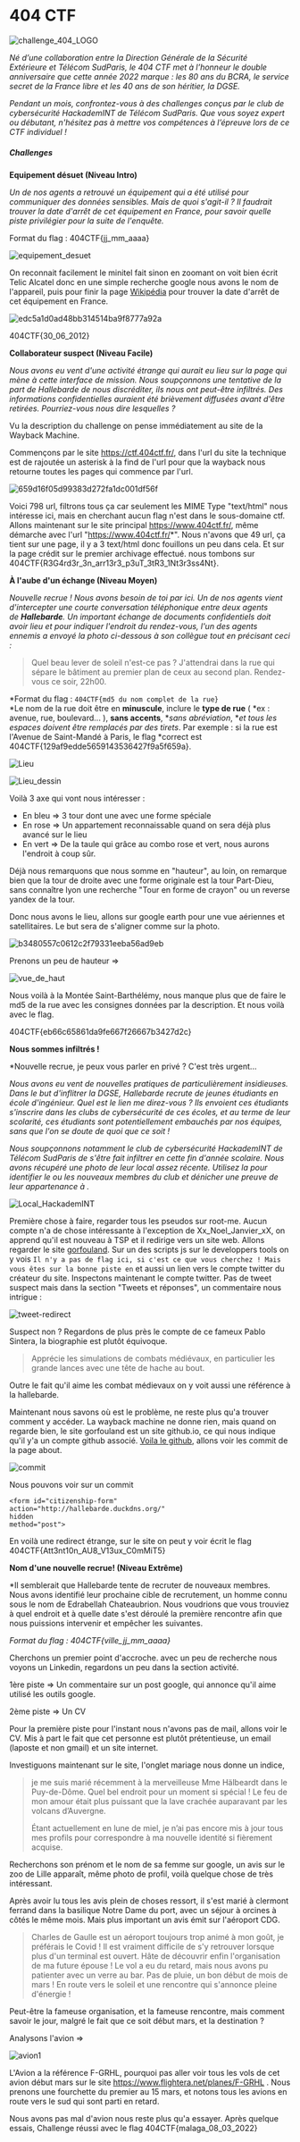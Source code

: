 # 404 CTF

![challenge_404_LOGO](https://user-images.githubusercontent.com/82462804/173377803-beef051b-2cd3-4b00-8ae7-3f68adbb88ea.png)


*Né d’une collaboration entre la _Direction Générale de la Sécurité Extérieure_ et _Télécom SudParis_, le 404 CTF met à l’honneur le double anniversaire que cette année 2022 marque : les 80 ans du _BCRA_, le service secret de la France libre et les 40 ans de son héritier, la DGSE.*

*Pendant un mois, confrontez-vous à des challenges conçus par le club de cybersécurité _HackademINT_ de Télécom SudParis. Que vous soyez expert ou débutant, n'hésitez pas à mettre vos compétences à l’épreuve lors de ce CTF individuel !*


##### Challenges

**Equipement désuet (Niveau Intro)**

*Un de nos agents a retrouvé un équipement qui a été utilisé pour communiquer des données sensibles. Mais de quoi s'agit-il ? Il faudrait trouver la date d'arrêt de cet équipement en France, pour savoir quelle piste privilégier pour la suite de l'enquête.*

Format du flag : 404CTF{jj_mm_aaaa}

![equipement_desuet](https://user-images.githubusercontent.com/82462804/173378586-4ec34d31-18d0-4d64-83fb-00a13a7ea7a6.jpg)


On reconnait facilement le minitel fait sinon en zoomant on voit bien écrit Telic Alcatel donc en une simple recherche google nous avons le nom de l'appareil, puis pour finir la page [Wikipédia](https://fr.wikipedia.org/wiki/Minitel#Arr%C3%AAt_du_service) pour trouver la date d'arrêt de cet équipement en France.

![edc5a1d0ad48bb314514ba9f8777a92a](https://user-images.githubusercontent.com/82462804/173378655-9b9564ab-e5aa-4f74-aea7-f124802c0312.png)


404CTF{30_06_2012}

**Collaborateur suspect (Niveau Facile)**

*Nous avons eu vent d'une activité étrange qui aurait eu lieu sur la page qui mène à cette interface de mission. Nous soupçonnons une tentative de la part de Hallebarde de nous discréditer, ils nous ont peut-être infiltrés. Des informations confidentielles auraient été brièvement diffusées avant d'être retirées. Pourriez-vous nous dire lesquelles ?*

Vu la description du challenge on pense immédiatement au site de la Wayback Machine.

Commençons par le site https://ctf.404ctf.fr/, dans l'url du site la technique est de rajoutée un asterisk à la find de l'url pour que la wayback nous retourne toutes les pages qui commence par l'url.

![659d16f05d99383d272fa1dc001df56f](https://user-images.githubusercontent.com/82462804/173378796-94775fd9-2e2c-414b-9ce6-bd770007041c.png)


Voici 798 url, filtrons tous ça car seulement les MIME Type "text/html" nous intéresse ici, mais en cherchant aucun flag n'est dans le sous-domaine ctf.
Allons maintenant sur le site principal https://www.404ctf.fr/, même démarche avec l'url "https://www.404ctf.fr/*". Nous n'avons que 49 url, ça tient sur une page, il y a 3 text/html donc fouillons un peu dans cela. Et sur la page crédit sur le premier archivage effectué. nous tombons sur 404CTF{R3G4rd3r_3n_arr13r3_p3uT_3tR3_1Nt3r3ss4Nt}.


**À l'aube d'un échange (Niveau Moyen)**

*Nouvelle recrue ! Nous avons besoin de toi par ici. Un de nos agents vient d'intercepter une courte conversation téléphonique entre deux agents de **Hallebarde**. Un important échange de documents confidentiels doit avoir lieu et pour indiquer l'endroit du rendez-vous, l'un des agents ennemis a envoyé la photo ci-dessous à son collègue tout en précisant ceci :*

>Quel beau lever de soleil n'est-ce pas ? J'attendrai dans la rue qui sépare le bâtiment au premier plan de ceux au second plan. Rendez-vous ce soir, 22h00.

*Format du flag : `404CTF{md5 du nom complet de la rue}`  
*Le nom de la rue doit être en **minuscule**, inclure le **type de rue** ( *ex : avenue, rue, boulevard... ), **sans accents**, **sans *abréviation**, **et tous les espaces doivent être remplacés par des *tirets**. Par exemple : si la rue est l'Avenue de Saint-Mandé à Paris, le flag *correct est 404CTF{129af9edde5659143536427f9a5f659a}.

![Lieu](https://user-images.githubusercontent.com/82462804/173379382-f806c202-80d2-4525-94f2-7acb4dfd723e.jpg)

![Lieu_dessin](https://user-images.githubusercontent.com/82462804/173379403-72d8147b-9b81-4ece-a287-0c9317b07b79.jpg)


Voilà 3 axe qui vont nous intéresser :
- En bleu => 3 tour dont une avec une forme spéciale
- En rose => Un appartement reconnaissable quand on sera déjà plus avancé sur le lieu
- En vert => De la taule qui grâce au combo rose et vert, nous aurons l'endroit à coup sûr.

Déjà nous remarquons que nous somme en "hauteur",  au loin, on remarque bien que la tour de droite avec une forme originale est la tour Part-Dieu, sans connaître lyon une recherche "Tour en forme de crayon" ou un reverse yandex de la tour.

Donc nous avons le lieu, allons sur google earth pour une vue aériennes et satellitaires. Le but sera de s'aligner comme sur la photo.

![b3480557c0612c2f79331eeba56ad9eb](https://user-images.githubusercontent.com/82462804/173381332-d0e62eab-c84d-4e72-b0f0-d8eedaf008a0.png)

Prenons un peu de hauteur =>  

![vue_de_haut](https://user-images.githubusercontent.com/82462804/173382038-fc378ddd-cba5-4390-bf98-cc9315cf76e8.png)


Nous voilà à la Montée Saint-Barthélémy, nous manque plus que de faire le md5 de la rue avec les consignes données par la description. Et nous voilà avec le flag.

404CTF{eb66c65861da9fe667f26667b3427d2c}


**Nous sommes infiltrés !**

*Nouvelle recrue, je peux vous parler en privé ? C'est très urgent...

*Nous avons eu vent de nouvelles pratiques de particulièrement insidieuses. Dans le but d'inflitrer la DGSE, Hallebarde recrute de jeunes étudiants en école d'ingénieur. Quel est le lien me direz-vous ? Ils envoient ces étudiants s'inscrire dans les clubs de cybersécurité de ces écoles, et au terme de leur scolarité, ces étudiants sont potentiellement embauchés par nos équipes, sans que l'on se doute de quoi que ce soit !*

*Nous soupçonnons notamment le club de cybersécurité HackademINT de Télécom SudParis de s'être fait infiltrer en cette fin d'année scolaire. Nous avons récupéré une photo de leur local assez récente. Utilisez la pour identifier le ou les nouveaux membres du club et dénicher une preuve de leur appartenance à .*

![Local_HackademINT](https://user-images.githubusercontent.com/82462804/173382290-34124437-fcb0-4783-9e72-87dd4e463d6e.jpg)



Première chose à faire, regarder tous les pseudos sur root-me. Aucun compte n'a de chose intéressante à l'exception de Xx_Noel_Janvier_xX, on apprend qu'il est nouveau à TSP et il redirige vers un site web. Allons regarder le site [gorfouland](https://e10pthes.github.io/about/).
Sur un des scripts js sur le developpers tools on y vois ```Il n'y a pas de flag ici, si c'est ce que vous cherchez ! Mais vous êtes sur la bonne piste en``` et aussi un lien vers le compte twitter du créateur du site. Inspectons maintenant le compte twitter. Pas de tweet suspect mais dans la section "Tweets et réponses", un commentaire nous intrigue :

![tweet-redirect](https://user-images.githubusercontent.com/82462804/173383131-986b8682-5492-480f-8a12-dbdfca48ea49.png)


Suspect non ? Regardons de plus près le compte de ce fameux Pablo Sintera, la biographie est plutôt équivoque.

>Apprécie les simulations de combats médiévaux, en particulier les grande lances avec une tête de hache au bout.

Outre le fait qu'il aime les combat médievaux on y voit aussi une référence à la hallebarde.

Maintenant nous savons où est le problème, ne reste plus qu'a trouver comment y accéder. 
La wayback machine ne donne rien, mais quand on regarde bien, le site gorfouland est un site github.io, ce qui nous indique qu'il y'a un compte github associé. [Voila le github](https://github.com/e10Pthes), allons voir les commit de la page about. 

![commit](https://user-images.githubusercontent.com/82462804/173383271-3934fe3e-1b1d-48c8-bc07-c763344909c7.png)



Nous pouvons voir sur un commit 
```
<form id="citizenship-form" 
action="http://hallebarde.duckdns.org/"
hidden
method="post">
```

En voilà une redirect étrange, sur le site on peut y voir écrit le flag 404CTF{Att3nt10n_AU8_V13ux_C0mMiT5}

**Nom d'une nouvelle recrue! (Niveau Extrême)**

*Il semblerait que Hallebarde tente de recruter de nouveaux membres. Nous avons identifié leur prochaine cible de recrutement, un homme connu sous le nom de Edrabellah Chateaubrion. Nous voudrions que vous trouviez à quel endroit et à quelle date s'est déroulé la première rencontre afin que nous puissions intervenir et empêcher les suivantes.

*Format du flag : 404CTF{ville_jj_mm_aaaa}*

Cherchons un premier point d'accroche. avec un peu de recherche nous voyons un Linkedin, regardons un peu dans la section activité.

 1ère piste => Un commentaire sur un post google, qui annonce qu'il aime utilisé les outils google.
 
 2ème piste => Un CV
 
Pour la première piste pour l'instant nous n'avons pas de mail, allons voir le CV. Mis à part le fait que cet personne est plutôt prétentieuse, un email (laposte et non gmail) et un site internet.

Investiguons maintenant sur le site, l'onglet mariage nous donne un indice, 

>je me suis marié récemment à la merveilleuse Mme Hälbeardt dans le Puy-de-Dôme. Quel bel endroit pour un moment si spécial ! Le feu de mon amour était plus puissant que la lave crachée auparavant par les volcans d’Auvergne.
>
>Étant actuellement en lune de miel, je n’ai pas encore mis à jour tous mes profils pour correspondre à ma nouvelle identité si fièrement acquise.


Recherchons son prénom et le nom de sa femme sur google, un avis sur le zoo de Lille apparaît, même photo de profil, voilà quelque chose de très intéressant.

Après avoir lu tous les avis plein de choses ressort, il s'est marié à clermont ferrand dans la basilique Notre Dame du port, avec un séjour à orcines à côtés le même mois. Mais plus important un avis émit sur l'aéroport CDG.

>Charles de Gaulle est un aéroport toujours trop animé à mon goût, je préférais le Covid ! Il est vraiment difficile de s'y retrouver lorsque plus d'un terminal est ouvert. Hâte de découvrir enfin l'organisation de ma future épouse ! Le vol a eu du retard, mais nous avons pu patienter avec un verre au bar. Pas de pluie, un bon début de mois de mars ! En route vers le soleil et une rencontre qui s'annonce pleine d'énergie !

Peut-être la fameuse organisation, et la fameuse rencontre, mais comment savoir le jour, malgré le fait que ce soit début mars, et la destination ? 

Analysons l'avion => 

![avion1](https://user-images.githubusercontent.com/82462804/173383395-3e29e3af-02d2-4c5e-800f-829a96e69b67.jpg)


L'Avion a la référence F-GRHL, pourquoi pas aller voir tous les vols de cet avion début mars sur le site https://www.flightera.net/planes/F-GRHL . 
Nous prenons une fourchette du premier au 15 mars, et notons tous les avions en route vers le sud qui sont parti en retard.

Nous avons pas mal d'avion nous reste plus qu'a essayer. Après quelque essais, Challenge réussi avec le flag 404CTF{malaga_08_03_2022}
